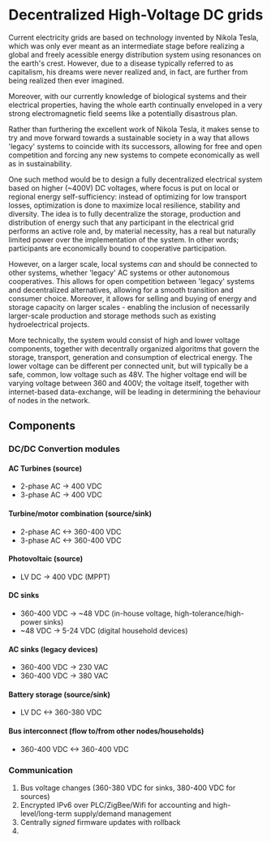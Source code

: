 # Decentralized High-Voltage DC grids
Current electricity grids are based on technology invented by Nikola Tesla, which was only ever meant as an intermediate stage before realizing a global and freely acessible energy distribution system using resonances on the earth's crest. However, due to a disease typically referred to as capitalism, his dreams were never realized and, in fact, are further from being realized then ever imagined.

Moreover, with our currently knowledge of biological systems and their electrical properties, having the whole earth continually enveloped in a very strong electromagnetic field seems like a potentially disastrous plan.

Rather than furthering the excellent work of Nikola Tesla, it makes sense to try and move forward towards a sustainable society in a way that allows 'legacy' systems to coincide with its successors, allowing for free and open competition and forcing any new systems to compete economically as well as in sustainability.

One such method would be to design a fully decentralized electrical system based on higher (~400V) DC voltages, where focus is put on local or regional energy self-sufficiency: instead of optimizing for low transport losses, optimization is done to maximize local resilience, stability and diversity. The idea is to fully decentralize the storage, production and distribution of energy such that any participant in the electrical grid performs an active role and, by material necessity, has a real but naturally limited power over the implementation of the system. In other words; participants are economically bound to cooperative participation.

However, on a larger scale, local systems *can* and should be connected to other systems, whether 'legacy' AC systems or other autonomous cooperatives. This allows for open competition between 'legacy' systems and decentralized alternatives, allowing for a smooth transition and consumer choice. Moreover, it allows for selling and buying of energy and storage capacity on larger scales - enabling the inclusion of necessarily larger-scale production and storage methods such as existing hydroelectrical projects.

More technically, the system would consist of high and lower voltage components, together with decentrally organized algoritms that govern the storage, transport, generation and consumption of electrical energy. The lower voltage can be different per connected unit, but will typically be a safe, common, low voltage such as 48V. The higher voltage end will be varying voltage between 360 and 400V; the voltage itself, together with internet-based data-exchange, will be leading in determining the behaviour of nodes in the network.

## Components
### DC/DC Convertion modules
#### AC Turbines (source)
* 2-phase AC -> 400 VDC
* 3-phase AC -> 400 VDC

#### Turbine/motor combination (source/sink)
* 2-phase AC <-> 360-400 VDC
* 3-phase AC <-> 360-400 VDC

#### Photovoltaic (source)
* LV DC -> 400 VDC (MPPT)

#### DC sinks
* 360-400 VDC -> ~48 VDC (in-house voltage, high-tolerance/high-power sinks)
* ~48 VDC -> 5-24 VDC (digital household devices)

#### AC sinks (legacy devices)
* 360-400 VDC -> 230 VAC 
* 360-400 VDC -> 380 VAC

#### Battery storage (source/sink)
* LV DC <-> 360-380 VDC

#### Bus interconnect (flow to/from other nodes/households)
* 360-400 VDC <-> 360-400 VDC

### Communication
1. Bus voltage changes (360-380 VDC for sinks, 380-400 VDC for sources)
2. Encrypted IPv6 over PLC/ZigBee/Wifi for accounting and high-level/long-term supply/demand management
3. Centrally *signed* firmware updates with rollback
4. 
